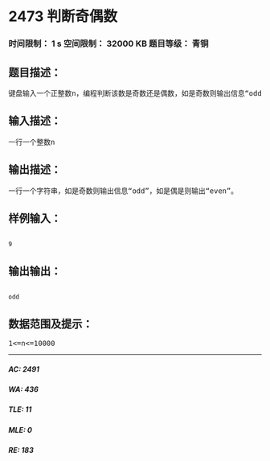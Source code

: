 # 2473 判断奇偶数   
### 时间限制： 1 s     空间限制： 32000 KB     题目等级： 青铜  
## 题目描述：  

<pre>
键盘输入一个正整数n，编程判断该数是奇数还是偶数，如是奇数则输出信息“odd”，如是偶数则输出“even”。
</pre>
  
  
## 输入描述：  

<pre>
一行一个整数n
</pre>
  
  
## 输出描述：  

<pre>
一行一个字符串，如是奇数则输出信息“odd”，如是偶是则输出“even”。
</pre>
  
  
## 样例输入：  

<pre><code>
9
</code></pre>
  
  
## 输出输出：  

<pre><code>
odd
</code></pre>
  
  
## 数据范围及提示：  

<pre>
1<=n<=10000
</pre>
  
  
***  

##### AC: 2491  
##### WA: 436  
##### TLE: 11  
##### MLE: 0  
##### RE: 183  
